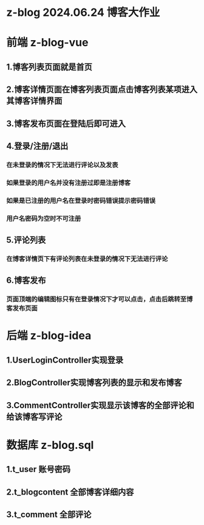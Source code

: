 # z-blog   2024.06.24 博客大作业

# 前端 z-blog-vue
## 1.博客列表页面就是首页
## 2.博客详情页面在博客列表页面点击博客列表某项进入其博客详情界面
## 3.博客发布页面在登陆后即可进入
## 4.登录/注册/退出
### 在未登录的情况下无法进行评论以及发表 
### 如果登录的用户名并没有注册过即是注册博客
### 如果是已注册的用户名在登录时密码错误提示密码错误
### 用户名密码为空时不可注册
## 5.评论列表
### 在博客详情页下有评论列表在未登录的情况下无法进行评论
## 6.博客发布
### 页面顶端的编辑图标只有在登录情况下才可以点击，点击后跳转至博客发布页面
# 后端 z-blog-idea
## 1.UserLoginController实现登录
## 2.BlogController实现博客列表的显示和发布博客
## 3.CommentController实现显示该博客的全部评论和给该博客写评论
# 数据库 z-blog.sql
## 1.t_user 账号密码
## 2.t_blogcontent 全部博客详细内容
## 3.t_comment 全部评论
  
    
